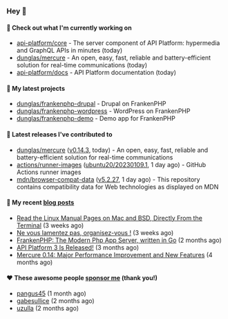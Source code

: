 ### Hey 👋

#### 👷 Check out what I'm currently working on

- [api-platform/core](https://github.com/api-platform/core) - The server component of API Platform: hypermedia and GraphQL APIs in minutes (today)
- [dunglas/mercure](https://github.com/dunglas/mercure) - An open, easy, fast, reliable and battery-efficient solution for real-time communications (today)
- [api-platform/docs](https://github.com/api-platform/docs) - API Platform documentation (today)

#### 🌱 My latest projects

- [dunglas/frankenphp-drupal](https://github.com/dunglas/frankenphp-drupal) - Drupal on FrankenPHP
- [dunglas/frankenphp-wordpress](https://github.com/dunglas/frankenphp-wordpress) - WordPress on FrankenPHP
- [dunglas/frankenphp-demo](https://github.com/dunglas/frankenphp-demo) - Demo app for FrankenPHP

#### 🔭 Latest releases I've contributed to

- [dunglas/mercure](https://github.com/dunglas/mercure) ([v0.14.3](https://github.com/dunglas/mercure/releases/tag/v0.14.3), today) - An open, easy, fast, reliable and battery-efficient solution for real-time communications
- [actions/runner-images](https://github.com/actions/runner-images) ([ubuntu20/20230109.1](https://github.com/actions/runner-images/releases/tag/ubuntu20/20230109.1), 1 day ago) - GitHub Actions runner images
- [mdn/browser-compat-data](https://github.com/mdn/browser-compat-data) ([v5.2.27](https://github.com/mdn/browser-compat-data/releases/tag/v5.2.27), 1 day ago) - This repository contains compatibility data for Web technologies as displayed on MDN

#### 📜 My recent [blog posts](https://dunglas.fr)

- [Read the Linux Manual Pages on Mac and BSD, Directly From the Terminal](https://dunglas.dev/2022/12/read-the-linux-manual-pages-on-mac-and-bsd-directly-from-the-terminal/) (3 weeks ago)
- [Ne vous lamentez pas, organisez-vous !](https://dunglas.dev/2022/12/ne-vous-lamentez-pas-organisez-vous/) (3 weeks ago)
- [FrankenPHP: The Modern Php App Server, written in Go](https://dunglas.dev/2022/10/frankenphp-the-modern-php-app-server-written-in-go/) (2 months ago)
- [API Platform 3 Is Released!](https://dunglas.dev/2022/09/api-platform-3-is-released/) (3 months ago)
- [Mercure 0.14: Major Performance Improvement and New Features](https://dunglas.dev/2022/09/mercure-0-14/) (4 months ago)

#### ❤️ These awesome people [sponsor me](https://github.com/sponsors/dunglas) (thank you!)

- [pangus45](https://github.com/pangus45) (1 month ago)
- [gabesullice](https://github.com/gabesullice) (2 months ago)
- [uzulla](https://github.com/uzulla) (2 months ago)
